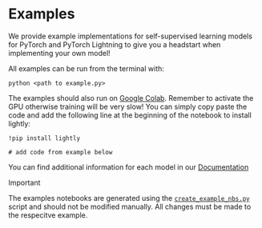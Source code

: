 # Examples

We provide example implementations for self-supervised learning models for PyTorch and PyTorch Lightning to give you a headstart when implementing your own model! 


All examples can be run from the terminal with:

```
python <path to example.py>
```

The examples should also run on [Google Colab](https://colab.research.google.com/). Remember to activate the GPU otherwise training will be very slow! You can simply copy paste the code and add the following line at the beginning of the notebook to install lightly:

```
!pip install lightly

# add code from example below
```


You can find additional information for each model in our [Documentation](https://docs.lightly.ai//examples/models.html#)

> [!IMPORTANT]
> The examples notebooks are generated using the [`create_example_nbs.py`](./create_example_nbs.py) script and should not be modified manually. All changes must be made to the respecitve example.

